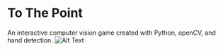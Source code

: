 # To The Point
An interactive computer vision game created with Python, openCV, and hand detection. 
![Alt Text](https://github.com/davidtran001/To_The_Point/blob/main/tothepoint-1.gif?raw=true)

